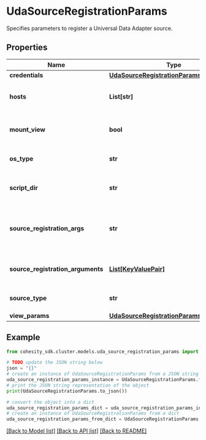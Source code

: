 # UdaSourceRegistrationParams

Specifies parameters to register a Universal Data Adapter source.

## Properties

Name | Type | Description | Notes
------------ | ------------- | ------------- | -------------
**credentials** | [**UdaSourceRegistrationParamsCredentials**](UdaSourceRegistrationParamsCredentials.md) |  | [optional] 
**hosts** | **List[str]** | Specifies the IPs/hostnames for the nodes forming the Universal Data Adapter source cluster. | 
**mount_view** | **bool** | Specifies if SMB/NFS view mounting should be enabled on source. Default value is false. | [optional] 
**os_type** | **str** | Specifies the OS type for Universal Data Adapter source. | [optional] 
**script_dir** | **str** | Specifies the absolute path of scripts used to interact with the Universal Data Adapter source. | 
**source_registration_args** | **str** | Specifies custom arguments to be supplied to the source registration scripts. This field is deprecated. Use sourceRegistrationArguments instead. | [optional] 
**source_registration_arguments** | [**List[KeyValuePair]**](KeyValuePair.md) | Specifies the map of custom arguments to be supplied to the source registration scripts. | [optional] 
**source_type** | **str** | Specifies the source type for Universal Data Adapter source. | 
**view_params** | [**UdaSourceRegistrationParamsViewParams**](UdaSourceRegistrationParamsViewParams.md) |  | [optional] 

## Example

```python
from cohesity_sdk.cluster.models.uda_source_registration_params import UdaSourceRegistrationParams

# TODO update the JSON string below
json = "{}"
# create an instance of UdaSourceRegistrationParams from a JSON string
uda_source_registration_params_instance = UdaSourceRegistrationParams.from_json(json)
# print the JSON string representation of the object
print(UdaSourceRegistrationParams.to_json())

# convert the object into a dict
uda_source_registration_params_dict = uda_source_registration_params_instance.to_dict()
# create an instance of UdaSourceRegistrationParams from a dict
uda_source_registration_params_from_dict = UdaSourceRegistrationParams.from_dict(uda_source_registration_params_dict)
```
[[Back to Model list]](../README.md#documentation-for-models) [[Back to API list]](../README.md#documentation-for-api-endpoints) [[Back to README]](../README.md)


